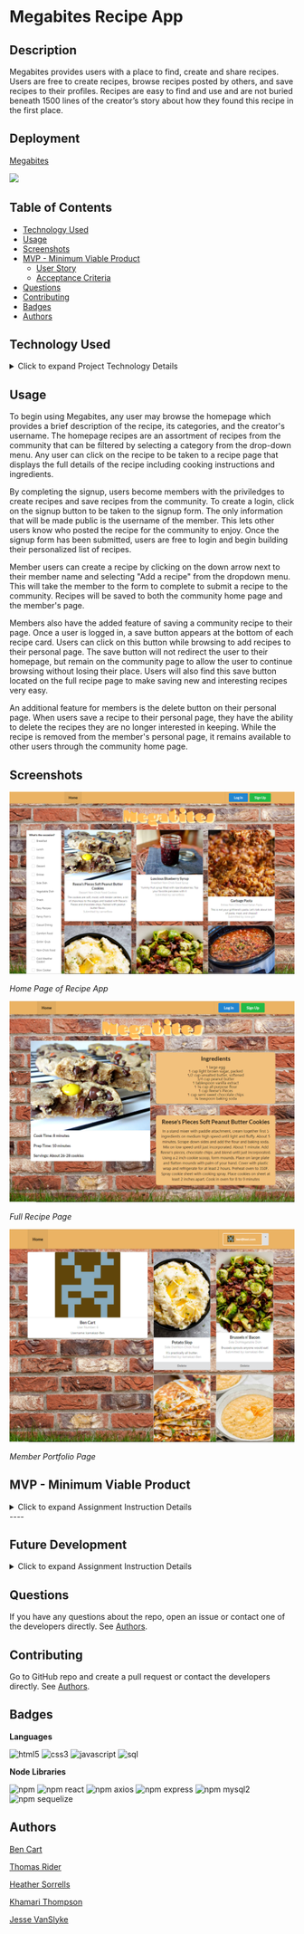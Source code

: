 # Megabites Recipe App

## Description
Megabites provides users with a place to find, create and share recipes. Users are free to create recipes, browse recipes posted by others, and save recipes to their profiles. Recipes are easy to find and use and are not buried beneath 1500 lines of the creator’s story about how they found this recipe in the first place.


## Deployment

[Megabites](https://https://megabytes.herokuapp.com/)

![](assets/images/.gif)

## Table of Contents

* [Technology Used](#technology-used)
* [Usage](#usage)
* [Screenshots](#screenshots)
* [MVP - Minimum Viable Product](#mvp-minimum-viable-product)
  * [User Story](#user-story)
  * [Acceptance Criteria](#acceptance-criteria)
* [Questions](#questions)
* [Contributing](#contributing)
* [Badges](#badges)
* [Authors](#author)

## Technology Used
<details>
    <summary markdown="span">Click to expand Project Technology Details</summary>

Languages
- HTML
- CSS
- Javascript

Libraries
- React
- React-Router
- Semantic-UI-React
- Axios
- Express
- Node
- MySQL2
- Sequelize

CSS Framework
- [Semantic UI](semantic-ui.com)

</details>

## Usage

To begin using Megabites, any user may browse the homepage which provides a brief description of the recipe, its categories, and the creator's username. The homepage recipes are an assortment of recipes from the community that can be filtered by selecting a category from the drop-down menu. Any user can click on the recipe to be taken to a recipe page that displays the full details of the recipe including cooking instructions and ingredients.

By completing the signup, users become members with the priviledges to create recipes and save recipes from the community. To create a login, click on the signup button to be taken to the signup form. The only information that will be made public is the username of the member. This lets other users know who posted the recipe for the community to enjoy. Once the signup form has been submitted, users are free to login and begin building their personalized list of recipes.

Member users can create a recipe by clicking on the down arrow next to their member name and selecting "Add a recipe" from the dropdown menu. This will take the member to the form to complete to submit a recipe to the community. Recipes will be saved to both the community home page and the member's page.

Members also have the added feature of saving a community recipe to their page. Once a user is logged in, a save button appears at the bottom of each recipe card. Users can click on this button while browsing to add recipes to their personal page. The save button will not redirect the user to their homepage, but remain on the community page to allow the user to continue browsing without losing their place. Users will also find this save button located on the full recipe page to make saving new and interesting recipes very easy.

An additional feature for members is the delete button on their personal page. When users save a recipe to their personal page, they have the ability to delete the recipes they are no longer interested in keeping. While the recipe is removed from the member's personal page, it remains available to other users through the community home page.


## Screenshots

![Home Page](assets/images/homepage.PNG)

*Home Page of Recipe App*

![Full Recipe Page](assets/images/fullrecipe.PNG)

*Full Recipe Page*

![Member Page](assets/images/memberPage.PNG)

*Member Portfolio Page*


## MVP - Minimum Viable Product

<details>
    <summary markdown="span">Click to expand Assignment Instruction Details</summary>

  ### User Story

    ```
    AS A user with no creativity in the kitchen
    I WANT to have quick access to recipes
    SO THAT I can prepare delicious new foods by following simple instructions
    ```

  ### Acceptance Criteria

    ```
    GIVEN I would like to browse for interesting recipes
    WHEN I am on the home page of the app
    THEN I can browse recipes that I and other community members have created on the app

    GIVEN I would like to find recipes in specific categories
    WHEN I select specific categories in the filter box
    THEN I am provided only the recipes within those categories

    GIVEN I am interested in making a recipe
    WHEN I click on the recipe card
    THEN I am taken to a detailed recipe page

    GIVEN I would like to save recipes that interest me
    WHEN I create a user profile
    THEN I am provided a space to save recipes for easy access

    GIVEN I would like to save recipes to my personal profile
    WHEN I click on the save button of the recipe card
    THEN I can find that recipe saved to my personal profile page

    GIVEN I would like to remove a recipe from my personal portfolio page
    WHEN I click on the delete button on the recipe card
    THEN I find the recipe is removed from my personal portfolio page

    GIVEN I would like to create and share a recipe
    WHEN I complete the Add Recipe Form
    THEN I find the recipe is available to all users on the home page and also on my personal page
    ```
</details>
----

## Future Development
<details>
    <summary markdown="span">Click to expand Assignment Instruction Details</summary>

There are many future development plans for this recipe app. The developers would like to increase the functionality and improve the user experience and interface in the following ways.

### User Experience
Allow users to search recipes by title or ingredients
Allow users to create reviews and post star ratings for each recipe
Allow users to modify or delete their own reviews
Allow users to create shopping lists of ingredients based on recipe selections
Allow users to edit previous recipe submissions
Allow users to upload images for their user profile and recipes
Allow users to create their own categories

### Improved functionality
Use React Toastify npm library to notify users save requests have been completed
Star ratings will be averaged across the community for each recipe
Connection of the app to a recipe API for improved recipe bank
Implement form auto-completion to enhance searches
Provide a better interface for adding ingredients to recipe
Make individual ingredients unique and searchable


### Technical Improvements
Implement multer to provide file upload capabilities
Implement better installation protocols
Implement better ES Linting
Minify code with Travis CI for deployment

</details>


## Questions
If you have any questions about the repo, open an issue or contact one of the developers directly. See [Authors](#authors).


## Contributing
Go to GitHub repo and create a pull request or contact the developers directly. See [Authors](#authors).


## Badges

**Languages**

![html5](https://img.shields.io/badge/language-HTML5-blue)
![css3](https://img.shields.io/badge/language-CSS3-blue)
![javascript](https://img.shields.io/badge/language-javascript-blue)
![sql](https://img.shields.io/badge/language-SQL-blue)

**Node Libraries**

![npm](https://img.shields.io/npm/v/inquirer?style=flat)
![npm react](https://img.shields.io/badge/npm-react-blue)
![npm axios](https://img.shields.io/badge/npm-axios-blue)
![npm express](https://img.shields.io/badge/npm-express-blue)
![npm mysql2](https://img.shields.io/badge/npm-mysql2-blue)
![npm sequelize](https://img.shields.io/badge/npm-sequelize-blue)


## Authors
[Ben Cart](https://github.com/Bmcart3)

[Thomas Rider](https://github.com/thomasjrideriii)

[Heather Sorrells](https://github.com/Hlsorrells)

[Khamari Thompson](https://github.com/Khamari13)

[Jesse VanSlyke](https://github.com/jessevanslyke)
